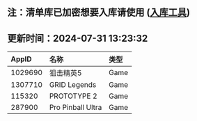 ## 注：清单库已加密想要入库请使用 ([入库工具](https://github.com/BlankTMing/ManifestAutoUpdate/releases))

## 更新时间：2024-07-31 13:23:32
| AppID | 名称 | 类型  |
| :-------------------- | :----------------------------- | :----------- |
| 1029690 | 狙击精英5| Game |
| 1307710 | GRID Legends| Game |
| 115320 | PROTOTYPE 2| Game |
| 287900 | Pro Pinball Ultra| Game |
